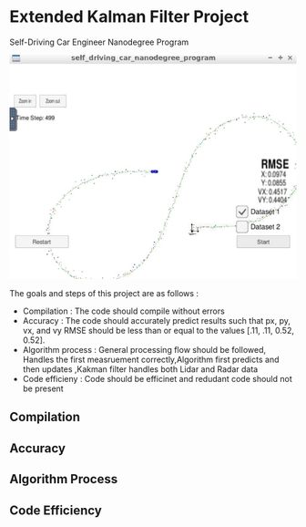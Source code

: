 # Extended Kalman Filter Project 
Self-Driving Car Engineer Nanodegree Program

![Image](./Images/Img2.JPG)

The goals and steps of this project are as follows :
* Compilation : The code should compile without errors
* Accuracy :  The code should accurately predict results such that px, py, vx, and vy RMSE should be less than or equal to the values [.11, .11, 0.52, 0.52].
* Algorithm process : General processing flow should be followed, Handles the first measruement correctly,Algorithm first predicts and then updates ,Kakman filter handles both Lidar and Radar data
* Code efficieny : Code should be efficinet and redudant code should not be present


## Compilation



## Accuracy



## Algorithm Process



## Code Efficiency

